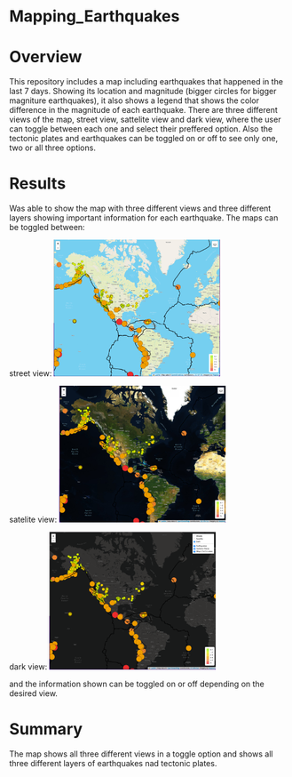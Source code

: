 # Mapping_Earthquakes

# Overview
This repository includes a map including earthquakes that happened in the last 7 days. Showing its location and magnitude (bigger circles for bigger magniture earthquakes), it also shows a  legend that shows the color difference in the magnitude of each earthquake. There are three different views of the map, street view, sattelite view and dark view, where the user can toggle between each one and select their preffered option. Also the tectonic plates and earthquakes can be toggled on or off to see only one, two or all three options.

# Results

Was able to show the map with three different views and three different layers showing important information for each earthquake. The maps can be toggled between:

street view:
<img src="Earthquake_Challenge/Images/streetView.png" width="300">

satelite view:
<img src="Earthquake_Challenge/Images/sateliteView.png" width="300">

dark view:
<img src="Earthquake_Challenge/Images/darkView.png" width="300">

and the information shown can be toggled on or off depending on the desired view.


# Summary

The map shows all three different views in a toggle option and shows all three different layers of earthquakes nad tectonic plates.

